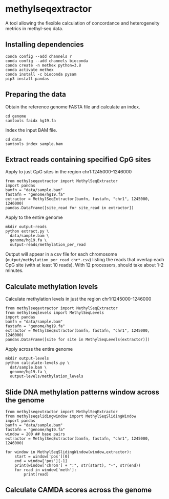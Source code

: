 # methylseqextractor

A tool allowing the flexible calculation of concordance
and heterogeneity metrics in methyl-seq data.

## Installing dependencies

```{bash}
conda config --add channels r
conda config --add channels bioconda
conda create -n methex python=3.8
conda activate methex
conda install -c bioconda pysam
pip3 install pandas
```

## Preparing the data


Obtain the reference genome FASTA file
and calculate an index.

```{bash}
cd genome
samtools faidx hg19.fa
```

Index the input BAM file.

```{bash}
cd data
samtools index sample.bam
```

## Extract reads containing specified CpG sites

Apply to just CpG sites in the region chr1:1245000-1246000

```{python}
from methylseqextractor import MethylSeqExtractor
import pandas
bamfn = "data/sample.bam"
fastafn = "genome/hg19.fa"
extractor = MethylSeqExtractor(bamfn, fastafn, "chr1", 1245000, 1246000)
pandas.DataFrame([site_read for site_read in extractor])
```

Apply to the entire genome

```{bash}
mkdir output-reads
python extract.py \
  data/sample.bam \
  genome/hg19.fa \
  output-reads/methylation_per_read
```

Output will appear in a csv file for each chromosome
(`output/methylation_per_read_chr*.csv`)
listing the reads that overlap each CpG site (with at least 10 reads).
With 12 processors, should take about 1-2 minutes. 


## Calculate methylation levels

Calculate methylation levels in just the region chr1:1245000-1246000

```{python}
from methylseqextractor import MethylSeqExtractor
from methylseqlevels import MethylSeqLevels
import pandas
bamfn = "data/sample.bam"
fastafn = "genome/hg19.fa"
extractor = MethylSeqExtractor(bamfn, fastafn, "chr1", 1245000, 1246000)
pandas.DataFrame([site for site in MethylSeqLevels(extractor)])
```

Apply across the entire genome

```{bash}
mkdir output-levels
python calculate-levels.py \
  dat/sample.bam \
  genome/hg19.fa \
  output-levels/methylation_levels
```

## Slide DNA methylation patterns window across the genome

```{python}
from methylseqextractor import MethylSeqExtractor
from methylseqslidingwindow import MethylSeqSlidingWindow
import pandas
bamfn = "data/sample.bam"
fastafn = "genome/hg19.fa"
window = 200 ## base pairs
extractor = MethylSeqExtractor(bamfn, fastafn, "chr1", 1245000, 1246000)

for window in MethylSeqSlidingWindow(window,extractor):
    start = window['pos'][0]
	end = window['pos'][-1]
    print(window['chrom'] + ":", str(start), "-", str(end))
	for read in window['meth']:
	    print(read)
```


## Calculate CAMDA scores across the genome

